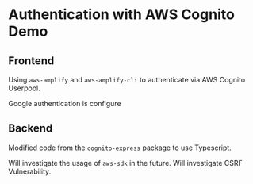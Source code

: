 # Authentication with AWS Cognito Demo 

## Frontend
Using `aws-amplify` and `aws-amplify-cli` to authenticate via AWS Cognito Userpool.

Google authentication is configure

## Backend
Modified code from the `cognito-express` package to use Typescript. 

Will investigate the usage of `aws-sdk` in the future.
Will investigate CSRF Vulnerability.
